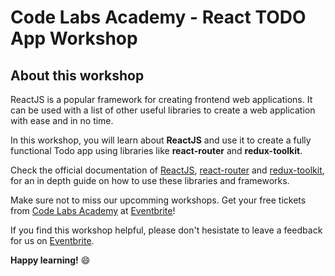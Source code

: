 # Code Labs Academy - React TODO App Workshop

## About this workshop

ReactJS is a popular framework for creating frontend web applications. It can be used with a list of other useful libraries to create a web application with ease and in no time. 

In this workshop, you will learn about **ReactJS** and use it to create a fully functional Todo app using libraries like **react-router** and **redux-toolkit**.

Check the official documentation of [ReactJS](), [react-router]() and [redux-toolkit](), for an in depth guide on how to use these libraries and frameworks.

Make sure not to miss our upcomming workshops. Get your free tickets from [Code Labs Academy](https://codelabsacademy.com) at [Eventbrite](https://www.eventbrite.co.uk/o/code-labs-academy-40913049543)!

If you find this workshop helpful, please don't hesistate to leave a feedback for us on [Eventbrite](https://www.eventbrite.co.uk/o/code-labs-academy-40913049543).

**Happy learning!** 😄